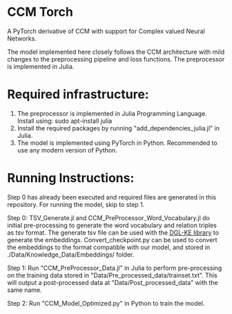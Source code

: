# CCM Torch
A PyTorch derivative of CCM with support for Complex valued Neural Networks.

The model implemented here closely follows the CCM architecture with mild changes to the preprocessing pipeline and loss functions. The preprocessor is implemented in Julia.

# Required infrastructure:

1. The preprocessor is implemented in Julia Programming Language.
Install using: sudo apt-install julia
2. Install the required packages by running "add_dependencies_julia.jl" in Julia.
3. The model is implemented using PyTorch in Python. Recommended to use any modern version of Python.

# Running Instructions:

Step 0 has already been executed and required files are generated in this repository. For running the model, skip to step 1.

Step 0: TSV_Generate.jl and CCM_PreProcessor_Word_Vocabulary.jl do initial pre-processing to generate the word vocabulary and relation triples as tsv format. The generate tsv file can be used with the [DGL-KE library](https://github.com/awslabs/dgl-ke) to generate the embeddings. Convert_checkpoint.py can be used to convert the embeddings to the format compatible with our model, and stored in ./Data/Knowledge_Data/Embeddings/ folder.

Step 1: Run "CCM_PreProcessor_Data.jl" in Julia to perform pre-processing on the training data stored in "Data/Pre_processed_data/trainset.txt". This will output a post-processed data at "Data/Post_processed_data" with the same name.

Step 2: Run "CCM_Model_Optimized.py" in Python to train the model.
